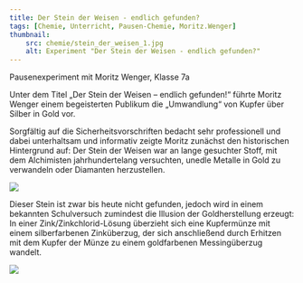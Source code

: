 ```yaml
---
title: Der Stein der Weisen - endlich gefunden?
tags: [Chemie, Unterricht, Pausen-Chemie, Moritz.Wenger]
thumbnail: 
    src: chemie/stein_der_weisen_1.jpg
    alt: Experiment "Der Stein der Weisen - endlich gefunden?"
---
```


Pausenexperiment mit Moritz Wenger, Klasse 7a

Unter dem Titel „Der Stein der Weisen – endlich gefunden!“ führte Moritz Wenger einem begeisterten Publikum die „Umwandlung“ von Kupfer über Silber in Gold vor. 

Sorgfältig auf die Sicherheitsvorschriften bedacht sehr professionell und dabei unterhaltsam und informativ zeigte Moritz zunächst den historischen Hintergrund auf: Der Stein der Weisen war an lange gesuchter Stoff, mit dem Alchimisten jahrhundertelang versuchten, unedle Metalle in Gold zu verwandeln oder Diamanten herzustellen. 

<div><img src="images/chemie/stein_der_weisen_1.jpg"></div>

Dieser Stein ist zwar bis heute nicht gefunden, jedoch wird in einem bekannten Schulversuch zumindest die Illusion der Goldherstellung erzeugt:
In einer Zink/Zinkchlorid-Lösung überzieht sich eine Kupfermünze mit einem silberfarbenen Zinküberzug, der sich anschließend durch Erhitzen mit dem Kupfer der Münze zu einem goldfarbenen Messingüberzug wandelt.

<div><img src="images/chemie/stein_der_weisen_2.jpg"></div>

<youtube watch="BS5hvLNhMU8"></youtube>